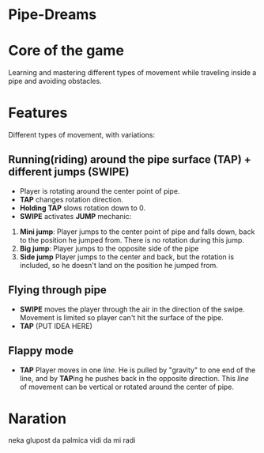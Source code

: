 # Pipe-Dreams

# Core of the game
Learning and mastering different types of movement while traveling inside a pipe and avoiding obstacles.

# Features
Different types of movement, with variations:

## Running(riding) around the pipe surface (TAP) + different jumps (SWIPE)
* Player is rotating around the center point of pipe.
* **TAP** changes rotation direction.
* **Holding TAP** slows rotation down to 0.
* **SWIPE** activates **JUMP** mechanic:
1. **Mini jump**: 
Player jumps to the center point of pipe and falls down, back to the position he jumped from.
There is no rotation during this jump.
2. **Big jump**:
Player jumps to the opposite side of the pipe
3. **Side jump**
Player jumps to the center and back, but the rotation is included, so he doesn't land on the position he jumped from.

## Flying through pipe
* **SWIPE** moves the player through the air in the direction of the swipe. Movement is limited so player can't hit the surface of the pipe.
* **TAP** (PUT IDEA HERE)

## Flappy mode
* **TAP** Player moves in one *line*. He is pulled by "gravity" to one end of the line, and by **TAP**ing he pushes back
in the opposite direction. This *line* of movement can be vertical or rotated around the center of pipe.

# Naration

neka glupost da palmica vidi da mi radi
